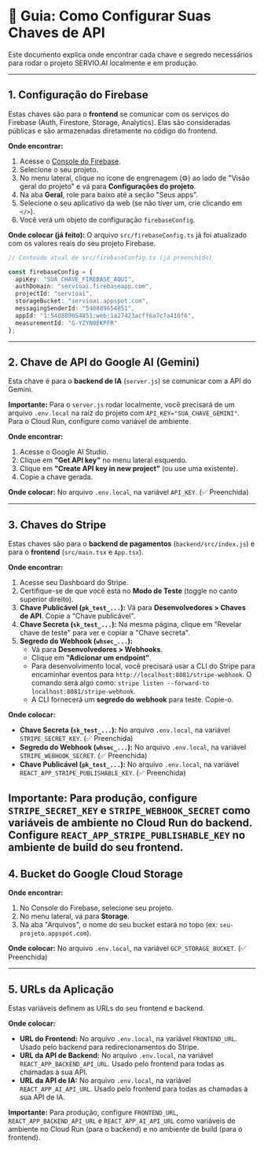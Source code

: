 # 🔑 Guia: Como Configurar Suas Chaves de API

Este documento explica onde encontrar cada chave e segredo necessários para rodar o projeto SERVIO.AI localmente e em produção.

---

## 1. Configuração do Firebase

Estas chaves são para o **frontend** se comunicar com os serviços do Firebase (Auth, Firestore, Storage, Analytics). Elas são consideradas públicas e são armazenadas diretamente no código do frontend.

**Onde encontrar:**
1. Acesse o [Console do Firebase](https://console.firebase.google.com/).
2. Selecione o seu projeto.
3. No menu lateral, clique no ícone de engrenagem (⚙️) ao lado de "Visão geral do projeto" e vá para **Configurações do projeto**.
4. Na aba **Geral**, role para baixo até a seção "Seus apps".
5. Selecione o seu aplicativo da web (se não tiver um, crie clicando em `</>`).
6. Você verá um objeto de configuração `firebaseConfig`.

**Onde colocar (já feito):**
O arquivo `src/firebaseConfig.ts` já foi atualizado com os valores reais do seu projeto Firebase.

```typescript
// Conteúdo atual de src/firebaseConfig.ts (já preenchido)

const firebaseConfig = {
  apiKey: "SUA_CHAVE_FIREBASE_AQUI",
  authDomain: "servioai.firebaseapp.com",
  projectId: "servioai",
  storageBucket: "servioai.appspot.com",
  messagingSenderId: "540889654851",
  appId: "1:540889654851:web:1a27423acff6a7c7a416f6",
  measurementId: "G-YZYN9EKPFR"
};
```

---

## 2. Chave de API do Google AI (Gemini)
Esta chave é para o **backend de IA** (`server.js`) se comunicar com a API do Gemini.

**Importante:** Para o `server.js` rodar localmente, você precisará de um arquivo `.env.local` na raiz do projeto com `API_KEY="SUA_CHAVE_GEMINI"`. Para o Cloud Run, configure como variável de ambiente.

**Onde encontrar:**
1. Acesse o Google AI Studio.
2. Clique em **"Get API key"** no menu lateral esquerdo.
3. Clique em **"Create API key in new project"** (ou use uma existente).
4. Copie a chave gerada.

**Onde colocar:**
No arquivo `.env.local`, na variável `API_KEY`. (✅ Preenchida)

---

## 3. Chaves do Stripe
Estas chaves são para o **backend de pagamentos** (`backend/src/index.js`) e para o **frontend** (`src/main.tsx` e `App.tsx`).

**Onde encontrar:**
1. Acesse seu Dashboard do Stripe.
2. Certifique-se de que você está no **Modo de Teste** (toggle no canto superior direito).
3. **Chave Publicável (`pk_test_...`):** Vá para **Desenvolvedores > Chaves de API**. Copie a "Chave publicável".
4. **Chave Secreta (`sk_test_...`):** Na mesma página, clique em "Revelar chave de teste" para ver e copiar a "Chave secreta".
5. **Segredo do Webhook (`whsec_...`):**
   - Vá para **Desenvolvedores > Webhooks**.
   - Clique em **"Adicionar um endpoint"**.
   - Para desenvolvimento local, você precisará usar a CLI do Stripe para encaminhar eventos para `http://localhost:8081/stripe-webhook`. O comando será algo como: `stripe listen --forward-to localhost:8081/stripe-webhook`.
   - A CLI fornecerá um **segredo do webhook** para teste. Copie-o.

**Onde colocar:**
- **Chave Secreta (`sk_test_...`):** No arquivo `.env.local`, na variável `STRIPE_SECRET_KEY`. (✅ Preenchida)
- **Segredo do Webhook (`whsec_...`):** No arquivo `.env.local`, na variável `STRIPE_WEBHOOK_SECRET`. (✅ Preenchida)
- **Chave Publicável (`pk_test_...`):** No arquivo `.env.local`, na variável `REACT_APP_STRIPE_PUBLISHABLE_KEY`. (✅ Preenchida)

**Importante:** Para produção, configure `STRIPE_SECRET_KEY` e `STRIPE_WEBHOOK_SECRET` como variáveis de ambiente no Cloud Run do backend. Configure `REACT_APP_STRIPE_PUBLISHABLE_KEY` no ambiente de build do seu frontend.
---

## 4. Bucket do Google Cloud Storage

**Onde encontrar:**
1. No Console do Firebase, selecione seu projeto.
2. No menu lateral, vá para **Storage**.
3. Na aba "Arquivos", o nome do seu bucket estará no topo (ex: `seu-projeto.appspot.com`).

**Onde colocar:**
No arquivo `.env.local`, na variável `GCP_STORAGE_BUCKET`. (✅ Preenchida)

---

## 5. URLs da Aplicação

Estas variáveis definem as URLs do seu frontend e backend.

**Onde colocar:**
- **URL do Frontend:** No arquivo `.env.local`, na variável `FRONTEND_URL`. Usado pelo backend para redirecionamentos do Stripe.
- **URL da API de Backend:** No arquivo `.env.local`, na variável `REACT_APP_BACKEND_API_URL`. Usado pelo frontend para todas as chamadas à sua API.
- **URL da API de IA:** No arquivo `.env.local`, na variável `REACT_APP_AI_API_URL`. Usado pelo frontend para todas as chamadas à sua API de IA.

**Importante:** Para produção, configure `FRONTEND_URL`, `REACT_APP_BACKEND_API_URL` e `REACT_APP_AI_API_URL` como variáveis de ambiente no Cloud Run (para o backend) e no ambiente de build (para o frontend).